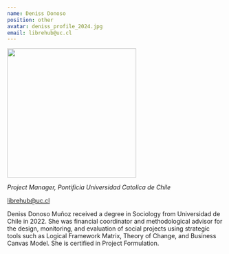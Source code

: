 ```yaml
---
name: Deniss Donoso
position: other
avatar: deniss_profile_2024.jpg
email: librehub@uc.cl
---
```


<img width="300" src="{{site.baseurl}}/images/people/{{page.avatar}}" data-action="zoom">

_Project Manager, Pontificia Universidad Catolica de Chile_<br>

<i class="fa fa-envelope-o"></i> librehub@uc.cl

Deniss Donoso Muñoz received a degree in Sociology from Universidad de Chile in 2022. She was financial coordinator and methodological advisor for the design, monitoring, and evaluation of social projects using strategic tools such as Logical Framework Matrix, Theory of Change, and Business Canvas Model. She is certified in Project Formulation.
